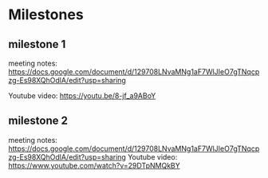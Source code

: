 # Milestones
## milestone 1
meeting notes: https://docs.google.com/document/d/129708LNvaMNg1aF7WlJIeO7gTNqcpzg-Es98XQhOdlA/edit?usp=sharing

Youtube video: https://youtu.be/8-jf_a9ABoY

## milestone 2
meeting notes: https://docs.google.com/document/d/129708LNvaMNg1aF7WlJIeO7gTNqcpzg-Es98XQhOdlA/edit?usp=sharing
Youtube video: https://www.youtube.com/watch?v=29DTpNMQkBY
